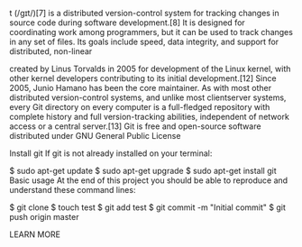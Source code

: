 t (/ɡɪt/)[7] is a distributed version-control system for tracking changes in source code during software development.[8] It is designed for coordinating work among programmers, but it can be used to track changes in any set of files. Its goals include speed, data integrity, and support for distributed, non-linear

 created by Linus Torvalds in 2005 for development of the Linux kernel, with other kernel developers contributing to its initial development.[12] Since 2005, Junio Hamano has been the core maintainer. As with most other distributed version-control systems, and unlike most clientserver systems, every Git directory on every computer is a full-fledged repository with complete history and full version-tracking abilities, independent of network access or a central server.[13] Git is free and open-source software distributed under GNU General Public License

Install git
If git is not already installed on your terminal:

$ sudo apt-get update
$ sudo apt-get upgrade
$ sudo apt-get install git
Basic usage
At the end of this project you should be able to reproduce and understand these command lines:

$ git clone <repo>
$ touch test
$ git add test
$ git commit -m "Initial commit"
$ git push origin master

LEARN MORE 
